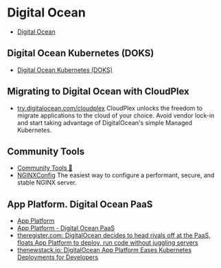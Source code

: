 # Digital Ocean
- [Digital Ocean](https://www.digitalocean.com/)

## Digital Ocean Kubernetes (DOKS)
- [Digital Ocean Kubernetes (DOKS)](https://www.digitalocean.com/products/kubernetes/)

## Migrating to Digital Ocean with CloudPlex
- [try.digitalocean.com/cloudplex](https://try.digitalocean.com/cloudplex/) CloudPlex unlocks the freedom to migrate applications to the cloud of your choice. Avoid vendor lock-in and start taking advantage of DigitalOcean's simple Managed Kubernetes. 

## Community Tools
- [Community Tools 🌟](https://www.digitalocean.com/community/tools)
- [NGINXConfig](https://www.digitalocean.com/community/tools/nginx) The easiest way to configure a performant, secure, and stable NGINX server.

## App Platform. Digital Ocean PaaS
- [App Platform](https://www.digitalocean.com/docs/app-platform/)
- [App Platform - Digital Ocean PaaS](https://try.digitalocean.com/app-platform/)
- [theregister.com: DigitalOcean decides to head rivals off at the PaaS, floats App Platform to deploy, run code without juggling servers](https://www.theregister.com/2020/10/07/digitalocean_paas_app_platform/)
- [thenewstack.io: DigitalOcean App Platform Eases Kubernetes Deployments for Developers](https://thenewstack.io/digitalocean-app-platform-eases-kubernetes-deployments-for-developers/)